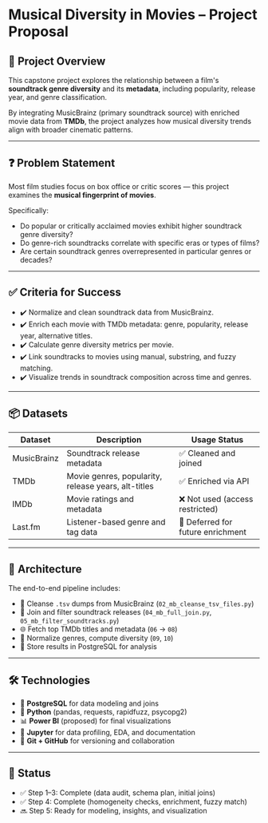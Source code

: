 # Musical Diversity in Movies – Project Proposal

## 🎯 Project Overview

This capstone project explores the relationship between a film's **soundtrack genre diversity** and its **metadata**, including popularity, release year, and genre classification. 

By integrating MusicBrainz (primary soundtrack source) with enriched movie data from **TMDb**, the project analyzes how musical diversity trends align with broader cinematic patterns.

---

## ❓ Problem Statement

Most film studies focus on box office or critic scores — this project examines the **musical fingerprint of movies**. 

Specifically:
- Do popular or critically acclaimed movies exhibit higher soundtrack genre diversity?
- Do genre-rich soundtracks correlate with specific eras or types of films?
- Are certain soundtrack genres overrepresented in particular genres or decades?

---

## ✅ Criteria for Success

- ✔️ Normalize and clean soundtrack data from MusicBrainz.
- ✔️ Enrich each movie with TMDb metadata: genre, popularity, release year, alternative titles.
- ✔️ Calculate genre diversity metrics per movie.
- ✔️ Link soundtracks to movies using manual, substring, and fuzzy matching.
- ✔️ Visualize trends in soundtrack composition across time and genres.

---

## 📦 Datasets

| Dataset       | Description                                    | Usage Status         |
|---------------|------------------------------------------------|----------------------|
| MusicBrainz    | Soundtrack release metadata                    | ✅ Cleaned and joined |
| TMDb           | Movie genres, popularity, release years, alt-titles | ✅ Enriched via API |
| IMDb           | Movie ratings and metadata                     | ❌ Not used (access restricted) |
| Last.fm        | Listener-based genre and tag data              | 🔄 Deferred for future enrichment |

---

## 🧱 Architecture

The end-to-end pipeline includes:

- 🧼 Cleanse `.tsv` dumps from MusicBrainz (`02_mb_cleanse_tsv_files.py`)
- 🔗 Join and filter soundtrack releases (`04_mb_full_join.py`, `05_mb_filter_soundtracks.py`)
- 🌐 Fetch top TMDb titles and metadata (`06` → `08`)
- 🧠 Normalize genres, compute diversity (`09`, `10`)
- 🧮 Store results in PostgreSQL for analysis

---

## 🛠 Technologies

- 🐘 **PostgreSQL** for data modeling and joins
- 🐍 **Python** (pandas, requests, rapidfuzz, psycopg2)
- 📊 **Power BI** (proposed) for final visualizations
- 📓 **Jupyter** for data profiling, EDA, and documentation
- 📎 **Git + GitHub** for versioning and collaboration

---

## 📌 Status

- ✅ Step 1–3: Complete (data audit, schema plan, initial joins)
- ✅ Step 4: Complete (homogeneity checks, enrichment, fuzzy match)
- 🔜 Step 5: Ready for modeling, insights, and visualization

